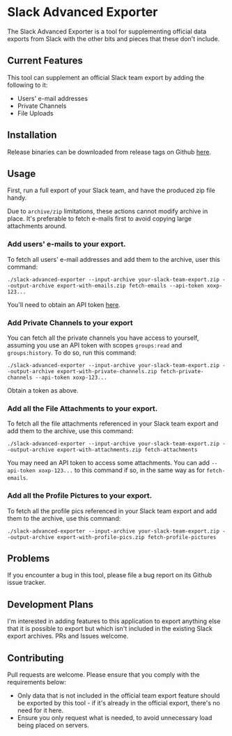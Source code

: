 Slack Advanced Exporter
=======================

The Slack Advanced Exporter is a tool for supplementing official data exports from Slack with the
other bits and pieces that these don't include.

Current Features
----------------

This tool can supplement an official Slack team export by adding the following to it:

* Users' e-mail addresses
* Private Channels
* File Uploads

Installation
------------

Release binaries can be downloaded from release tags on Github
[here](https://github.com/grundleborg/slack-advanced-exporter/releases).

Usage
-----

First, run a full export of your Slack team, and have the produced zip file handy.

Due to `archive/zip` limitations, these actions cannot modify archive in place.
It's preferable to fetch e-mails first to avoid copying large attachments around.

### Add users' e-mails to your export.
To fetch all users' e-mail addresses and add them to the archive,
user this command:

    ./slack-advanced-exporter --input-archive your-slack-team-export.zip --output-archive export-with-emails.zip fetch-emails --api-token xoxp-123...

You'll need to obtain an API token [here](https://api.slack.com/docs/oauth-test-tokens).

### Add Private Channels to your export

You can fetch all the private channels you have access to yourself, assuming you use an API token with scopes `groups:read` and `groups:history`. To do so, run this command:

    ./slack-advanced-exporter --input-archive your-slack-team-export.zip --output-archive export-with-private-channels.zip fetch-private-channels --api-token xoxp-123...

Obtain a token as above.
 
### Add all the File Attachments to your export.

To fetch all the file attachments referenced in your Slack team export and add them to the archive,
use this command:

    ./slack-advanced-exporter --input-archive your-slack-team-export.zip --output-archive export-with-attachments.zip fetch-attachments

You may need an API token to access some attachments. You can add `--api-token xoxp-123...`
to this command if so, in the same way as for `fetch-emails`.


### Add all the Profile Pictures to your export.

To fetch all the profile pics referenced in your Slack team export and add them to the archive,
use this command:

    ./slack-advanced-exporter --input-archive your-slack-team-export.zip --output-archive export-with-profile-pics.zip fetch-profile-pictures


Problems
--------

If you encounter a bug in this tool, please file a bug report on its Github issue tracker.

Development Plans
-----------------

I'm interested in adding features to this application to export anything else that it is possible to
export but which isn't included in the existing Slack export archives. PRs and Issues welcome.

Contributing
------------

Pull requests are welcome. Please ensure that you comply with the requirements below:

* Only data that is not included in the official team export feature should be exported by this
  tool - if it's already in the official export, there's no need for it here.
* Ensure you only request what is needed, to avoid unnecessary load being placed on servers.


